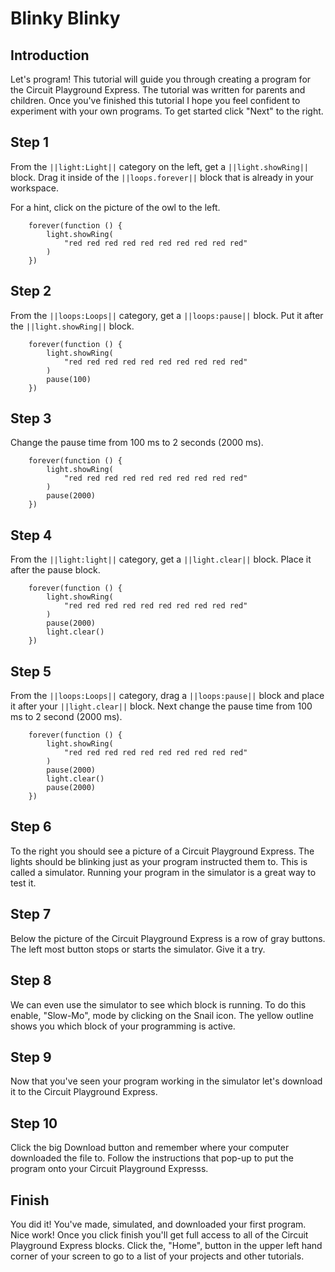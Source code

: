 # Blinky Blinky

## Introduction
Let's program! This tutorial will guide you through creating
a program for the Circuit Playground Express. The tutorial was
written for parents and children. Once you've finished this
tutorial I hope you feel confident to experiment with your
own programs. To get started click "Next" to the right.

## Step 1
From the ``||light:Light||`` category on the left, get a
``||light.showRing||`` block. Drag it inside of the
``||loops.forever||`` block that is already in your 
workspace.

For a hint, click on the picture of the owl to the left.
```blocks
    forever(function () {
        light.showRing(
            "red red red red red red red red red red"
        )
    })
```

## Step 2
From the ``||loops:Loops||`` category, get a
``||loops:pause||`` block. Put it after the
``||light.showRing||`` block.
```blocks
    forever(function () {
        light.showRing(
            "red red red red red red red red red red"
        )
        pause(100)
    })
```
## Step 3
Change the pause time from 100 ms to 2 seconds (2000 ms).
```blocks
    forever(function () {
        light.showRing(
            "red red red red red red red red red red"
        )
        pause(2000)
    })
```
## Step 4
From the ``||light:light||`` category, get a
``||light.clear||`` block. Place it after the
pause block.
```blocks
    forever(function () {
        light.showRing(
            "red red red red red red red red red red"
        )
        pause(2000)
        light.clear()
    })
```
## Step 5
From the ``||loops:Loops||`` category, drag a
``||loops:pause||`` block  and place it after your
``||light.clear||`` block. Next change the pause
time from 100 ms to 2 second (2000 ms).
```blocks
    forever(function () {
        light.showRing(
            "red red red red red red red red red red"
        )
        pause(2000)
        light.clear()
        pause(2000)
    })
```
## Step 6
To the right you should see a picture of a Circuit Playground
Express. The lights should be blinking just as your program
instructed them to. This is called a simulator. Running your
program in the simulator is a great way to test it.

## Step 7
Below the picture of the Circuit Playground Express
is a row of gray buttons. The left most button stops or
starts the simulator. Give it a try.

## Step 8
We can even use the simulator to see which block is running.
To do this enable, "Slow-Mo", mode by clicking on the Snail
icon. The yellow outline shows you which block of your
programming is active.

## Step 9
Now that you've seen your program working in the simulator let's
download it to the Circuit Playground Express.

## Step 10
Click the big Download button and remember where your computer
downloaded the file to. Follow the instructions that pop-up to
put the program onto your Circuit Playground Expresss.

## Finish
You did it! You've made, simulated, and downloaded your first
program. Nice work! Once you click finish you'll get full 
access to all of the Circuit Playground Express blocks. Click
the, "Home", button in the upper left hand corner of your screen
to go to a list of your projects and other tutorials.
